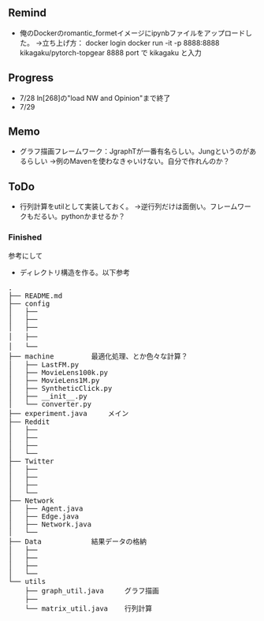 ## Remind
* 俺のDockerのromantic_formetイメージにipynbファイルをアップロードした。
  →立ち上げ方：	docker login
  		docker run -it -p 8888:8888 kikagaku/pytorch-topgear
  		8888 port で kikagaku と入力

## Progress
* 7/28
	ln[268]の"load NW and Opinion"まで終了
* 7/29
	

## Memo
* グラフ描画フレームワーク：JgraphTが一番有名らしい。Jungというのがあるらしい
	->例のMavenを使わなきゃいけない。自分で作れんのか？

## ToDo
* 行列計算をutilとして実装しておく。
	→逆行列だけは面倒い。フレームワークもだるい。pythonかませるか？

### Finished 
参考にして

* ディレクトリ構造を作る。以下参考
<pre>
.
├── README.md
├── config
│   ├── 
│   ├── 
│   ├── 
│   ├──　
│   └──　
├── machine			最適化処理、とか色々な計算？
│   ├── LastFM.py
│   ├── MovieLens100k.py
│   ├── MovieLens1M.py
│   ├── SyntheticClick.py
│   ├── __init__.py
│   └── converter.py
├── experiment.java		メイン
├── Reddit
│   ├── 
│   ├── 
│   ├── 
│   └── 
├── Twitter
│   ├── 
│   ├── 
│   ├── 
│   └── 
├── Network
│   ├── Agent.java
│   ├── Edge.java
│   ├── Network.java
│   └── 	
├── Data			結果データの格納
│   ├── 
│   ├── 
│   ├── 
│   └── 
└── utils
    ├── graph_util.java		グラフ描画
    ├── 
    └── matrix_util.java	行列計算
</pre>
